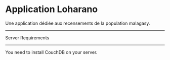 # Application Loharano

Une application dédiée aux recensements de la population malagasy.

*******************
Server Requirements
*******************

You need to install CouchDB on your server.
